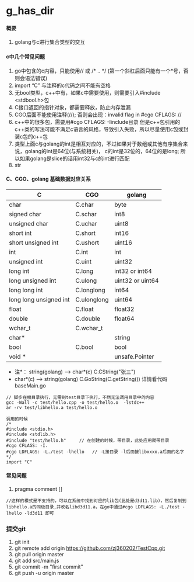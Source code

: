 # g_has_dir
#### 概要
1. golang与c进行集合类型的交互
#### c中几个常见问题
1. go中包含的c内容，只能使用// 或 /* .. \*/ (第一个斜杠后面只能有一个*号，否则会语法错误)
2. import “C” 与注释的c代码之间不能有空格
3. 无bool类型，c++中有，如果c中需要使用，则需要引入#include <stdbool.h>包 
4. C接口返回的指针对象，都需要释放，防止内存泄漏
5. CGO后面不能使用注释(//); 否则会出现：invalid flag in #cgo CFLAGS: //
6. c++中的很多包，需要用#cgo CFLAGS: -Iinclude目录  但是c++包引用的c++类的写法可能不满足c语言的风格，导致引入失败，所以尽量使用c包或封装c包的c++包
7. 类型上面c与golang的int是相互对应的，不过如果对于数组或其他有序集合来说，golang的int是64位(与系统相关)， c的int是32位的，64位的是long; 所以如果golang是slice的话用int32与c的int进行匹配
8. str

#### C、CGO、golang 基础数据对应关系
|  C   | CGO  | golang |
|  ----  | ----  | ----  |
|char |  C.char |  byte |
|signed char |  C.schar |  int8 |
|unsigned char |  C.uchar |  uint8 |
|short int |  C.short |  int16 |
|short unsigned int |  C.ushort |  uint16 |
|int |  C.int |  int |
|unsigned int |  C.uint |  uint32 |
|long int |  C.long |  int32 or int64 |
|long unsigned int |  C.ulong |  uint32 or uint64 |
|long long int |  C.longlong |  int64 |
|long long unsigned int |  C.ulonglong |  uint64 |
|float |  C.float |  float32 |
|double |  C.double |  float64 |
|wchar_t |  C.wchar_t  |  |
|char* |    | string |
|bool |  C.bool  | bool |
|void * | |unsafe.Pointer |
- 注*： string(golang) --> char*(c)  C.CString("张三")
-   char*(c) --> string(golang)  C.GoString(C.getString()) 详情看代码baseMain.go

```
// 脚步在根目录执行，无需到test目录下执行，不然无法调用目录中的内容
gcc -Wall -c test/hello.cpp -o test/hello.o  -lstdc++
ar -rv test/libhello.a test/hello.o

调用的时候
/*
#include <stdio.h>
#include <stdlib.h>
#include "test/hello.h"     // 在创建的时候，带目录，此处应用就带目录
#cgo CFLAGS: -I.
#cgo LDFLAGS: -L./test -lhello   // -L接目录 -l后面接libxxxx.a后面的名字
*/
import "C"
```

#### 常见问题
1. pragma comment []
```
//这样的模式是不支持的，可以在系统中找到对应的lib包(此处是d3d11.lib)，然后复制到libhello.a的同级目录,并改名libd3d11.a，在go中通过#cgo LDFLAGS: -L./test -lhello -ld3d11 即可
```

### 提交git
1. git init
2. git remote add origin https://github.com/zj360202/TestCpp.git
3. git pull origin master
4. git add src/main.js
5. git commit -m "first commit"
6. git push -u origin master